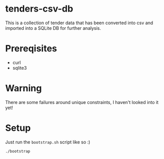 # tenders-csv-db
This is a collection of tender data that has been converted into csv and imported into a SQLite DB for further analysis.

# Prereqisites
- curl
- sqlite3

# Warning
There are some failures around unique constraints, I haven't looked into it yet!

# Setup
Just run the `bootstrap.sh` script like so :)
```
./bootstrap
```